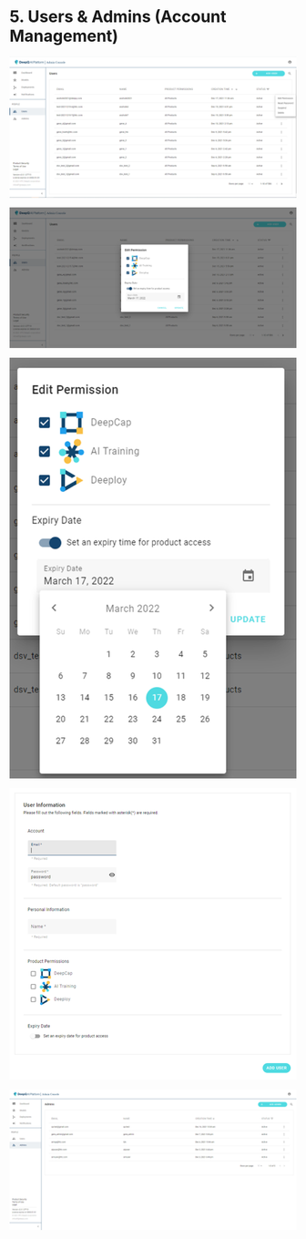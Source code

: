 # 5. Users & Admins                (Account Management)



![](<.gitbook/assets/image (7).png>)



![](.gitbook/assets/image.png)

![](<.gitbook/assets/image (8).png>)





![](<.gitbook/assets/image (1).png>)



![](<.gitbook/assets/image (4).png>)



